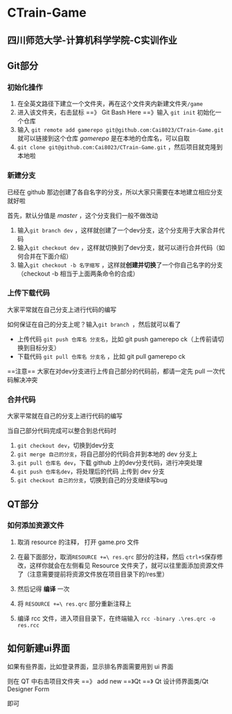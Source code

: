 # CTrain-Game

## 四川师范大学-计算机科学学院-C实训作业

## Git部分

### 初始化操作

1. 在全英文路径下建立一个文件夹，再在这个文件夹内新建文件夹`/game`
2. 进入该文件夹，右击鼠标 ==》 Git Bash Here  ==》输入 `git init` 初始化一个仓库
3. 输入 `git remote add gamerepo git@github.com:Cai8023/CTrain-Game.git` 就可以链接到这个仓库
   *gamerepo* 是在本地的仓库名，可以自取
4. `git clone git@github.com:Cai8023/CTrain-Game.git` ，然后项目就克隆到本地啦

### 新建分支

已经在 github 那边创建了各自名字的分支，所以大家只需要在本地建立相应分支就好啦

首先，默认分值是 *master* ，这个分支我们一般不做改动

1. 输入`git branch dev` ，这样就创建了一个dev分支，这个分支用于大家合并代码
2. 输入`git checkout dev` ，这样就切换到了dev分支，就可以进行合并代码（如何合并在下面介绍）
3. 输入`git checkout -b 名字缩写` ，这样就**创建并切换**了一个你自己名字的分支（checkout -b 相当于上面两条命令的合成）

### 上传下载代码

大家平常就在自己分支上进行代码的编写

如何保证在自己的分支上呢？输入`git branch `，然后就可以看了

* 上传代码 `git push 仓库名 分支名`，比如 git push gamerepo ck（上传前请切换到目标分支）
* 下载代码 `git pull 仓库名 分支名` ，比如 git pull gamerepo ck

==注意== 大家在对dev分支进行上传自己部分的代码前，都请一定先 pull 一次代码解决冲突

### 合并代码

大家平常就在自己的分支上进行代码的编写

当自己部分代码完成可以整合到总代码时

1. `git checkout dev`，切换到dev分支
2. `git merge 自己的分支`，将自己部分的代码合并到本地的 dev 分支上
3. `git pull 仓库名 dev`，下载 github 上的dev分支代码，进行冲突处理
4. `git push 仓库名dev`，将处理后的代码 上传到 dev 分支
5. `git checkout 自己的分支`，切换到自己的分支继续写bug

## QT部分

### 如何添加资源文件

1. 取消 resource 的注释， 打开 game.pro 文件

2. 在最下面部分，取消`RESOURCE +=\ res.qrc` 部分的注释，然后 `ctrl+S`保存修改，这样你就会在左侧看见 Resource 文件夹了，就可以往里面添加资源文件了（注意需要提前将资源文件放在项目目录下的/res里）

3. 然后记得 **编译** 一次

4. 将 `RESOURCE +=\ res.qrc` 部分重新注释上

5. 编译 rcc 文件，进入项目目录下，在终端输入 `rcc -binary .\res.qrc -o res.rcc`

## 如何新建ui界面

如果有些界面，比如登录界面，显示排名界面需要用到 ui 界面

则在 QT 中右击项目文件夹 ==》 add new ==》Qt ==》 Qt 设计师界面类/Qt Designer Form

即可